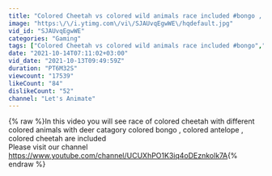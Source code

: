 ```yaml
---
title: "Colored Cheetah vs colored wild animals race included #bongo , #springbok , #antelope etc #planetzoo"
image: "https:\/\/i.ytimg.com\/vi\/SJAUvqEgwWE\/hqdefault.jpg"
vid_id: "SJAUvqEgwWE"
categories: "Gaming"
tags: ["Colored Cheetah vs colored wild animals race included #bongo","#springbok","#antelope etc #planetzoo"]
date: "2021-10-14T07:11:02+03:00"
vid_date: "2021-10-13T09:49:59Z"
duration: "PT6M32S"
viewcount: "17539"
likeCount: "84"
dislikeCount: "52"
channel: "Let's Animate"
---
```

{% raw %}In this video you will see race of colored cheetah with different colored animals with  deer catagory colored bongo , colored antelope , colored cheetah are included<br />Please visit our channel<br /><a rel="nofollow" target="blank" href="https://www.youtube.com/channel/UCUXhPO1K3iq4oDEznkolk7A">https://www.youtube.com/channel/UCUXhPO1K3iq4oDEznkolk7A</a>{% endraw %}
